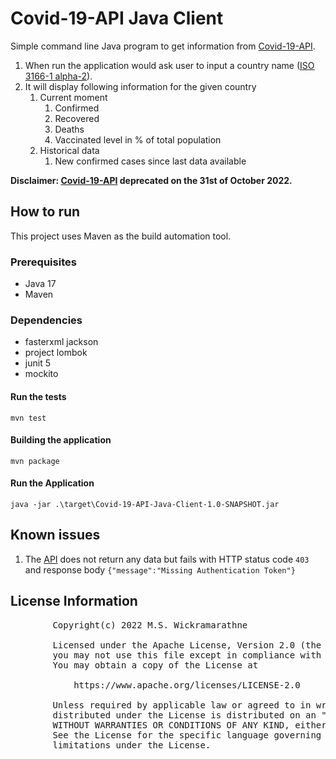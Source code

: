 # Covid-19-API Java Client

Simple command line Java program to get information from [Covid-19-API](https://github.com/M-Media-Group/Covid-19-API).

1. When run the application would ask user to input a country
   name ([ISO 3166-1 alpha-2](https://en.wikipedia.org/wiki/ISO_3166-1_alpha-2)).
2. It will display following information for the given country
    1. Current moment
        1. Confirmed
        2. Recovered
        3. Deaths
        4. Vaccinated level in % of total population
    2. Historical data
        1. New confirmed cases since last data available

**Disclaimer: [Covid-19-API](https://github.com/M-Media-Group/Covid-19-API) deprecated on the 31st of October 2022.**

## How to run

This project uses Maven as the build automation tool.

### Prerequisites

* Java 17
* Maven

### Dependencies

* fasterxml jackson
* project lombok
* junit 5
* mockito

#### Run the tests

```mvn test```

#### Building the application

```mvn package```

#### Run the Application

```java -jar .\target\Covid-19-API-Java-Client-1.0-SNAPSHOT.jar```

## Known issues

1. The [API](https://covid-api.mmediagroup.fr/v1/cases) does not return any data but fails with HTTP status code `403`
   and
   response body `{"message":"Missing Authentication Token"}`

## License Information

<pre>
        Copyright(c) 2022 M.S. Wickramarathne

        Licensed under the Apache License, Version 2.0 (the "License");
        you may not use this file except in compliance with the License.
        You may obtain a copy of the License at

            https://www.apache.org/licenses/LICENSE-2.0

        Unless required by applicable law or agreed to in writing, software
        distributed under the License is distributed on an "AS IS" BASIS,
        WITHOUT WARRANTIES OR CONDITIONS OF ANY KIND, either express or implied.
        See the License for the specific language governing permissions and
        limitations under the License.
</pre>